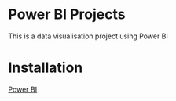 # Power BI Projects

This is a data visualisation project using Power BI

# Installation

[Power BI](https://powerbi.microsoft.com/en-us/downloads/)
